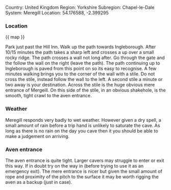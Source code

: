 Country: United Kingdom
Region: Yorkshire
Subregion: Chapel-le-Dale
System: Meregill
Location: 54.176588, -2.399295

### Location

{{ map }}

Park just past the Hill Inn. Walk up the path towards Ingleborough. After 10/15 minutes the path takes a sharp left and crosses a up over a small rocky ridge. The path crosses a wall not long after. Go through the gate and the follow the wall on the right (leave the path). The path continuing up to Ingleborough is paved from this point on so its easy to recognise. A few minutes walking brings you to the corner of the wall with a stile. Do not cross the stile, instead follow the wall to the left. A second stile a minute or two away is your destination. Across the stile is the huge obvious mere entrance of Mergeill. On this side of the stile, in an obvious shakehole, is the smooth, tight crawl to the aven entrance.

### Weather

Meregill responds very badly to wet weather. However given a dry spell, a small amount of rain before a trip hand is unlikely to saturate the cave. As long as there is no rain on the day you cave then it you should be able to make a judgement on arriving.

### Aven entrance

The aven entrance is quite tight. Larger cavers may struggle to enter or exit this way. If in doubt try on the way in (before trying to use it as an emergency exit). The mere entrance is nicer but given the small amount of rope and proximity of the pitch to the surface it may be worth rigging the aven as a backup (just in case).
